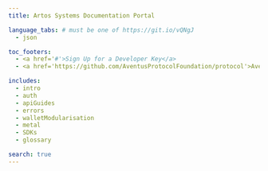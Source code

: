```yaml
---
title: Artos Systems Documentation Portal

language_tabs: # must be one of https://git.io/vQNgJ
  - json

toc_footers:
  - <a href='#'>Sign Up for a Developer Key</a>
  - <a href='https://github.com/AventusProtocolFoundation/protocol'>Aventus Protocol on GitHub</a>

includes:
  - intro
  - auth
  - apiGuides
  - errors
  - walletModularisation
  - metal
  - SDKs
  - glossary

search: true
---
```


